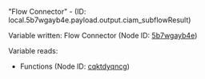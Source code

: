 "Flow Connector" - (ID: local.5b7wgayb4e.payload.output.ciam_subflowResult)

Variable written:
Flow Connector (Node ID: [5b7wgayb4e](../nodes/5b7wgayb4e.md))

Variable reads:
* Functions (Node ID: [cqktdyqncg](../nodes/cqktdyqncg.md))
